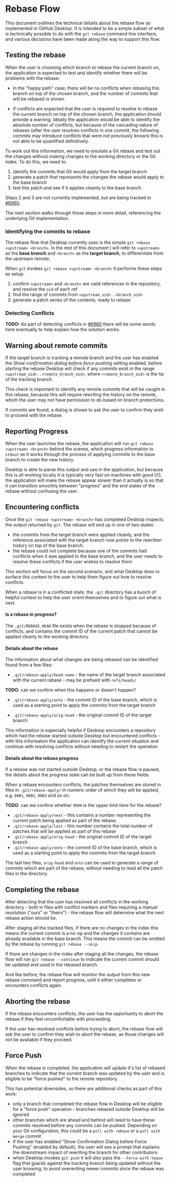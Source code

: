 # Rebase Flow

This document outlines the technical details about the rebase flow as
implemented in GitHub Desktop. It is intended to be a simple subset of what is
technically possible to do with the `git rebase` command line interface, and
various decisions have been made along the way to support this flow.

## Testing the rebase

When the user is choosing which branch to rebase the current branch on, the
application is expected to test and identify whether there will be problems with
the rebase:

 - In the "happy path" case, there will be no conflicts when rebasing this
 branch on top of the chosen branch, and the number of commits that will be
 rebased is shown

 - If conflicts are expected that the user is required to resolve to rebase the
 current branch on top of the chosen branch, the application should provide a
 warning. Ideally the application would be able to identify the absolute number
 of conflicts, but because of the cascading nature of rebases (after the user
 resolves conflicts in one commit, the following commits may introduce conflicts
 that were not previously known) this is not able to be quantified definitively.

To work out this information, we need to _emulate_ a Git rebase and test out the
changes without making changes to the working directory or the Git index. To do
this, we need to:

 1. identify the commits that Git would apply from the target branch
 2. generate a patch that represents the changes the rebase would apply to the
   base branch
 3. test this patch and see if it applies cleanly to the base branch

Steps 2 and 3 are not currently implemented, but are being tracked in
[#6960](https://github.com/desktop/desktop/issues/6960).

The next section walks through these steps in more detail, referencing the
underlying Git implementation.

### Identifying the commits to rebase

The rebase flow that Desktop currently uses is the simple
`git rebase <upstream> <branch>`. In the rest of this document I will refer to
`<upstream>` as the **base branch** and `<branch>` as the **target branch**, to
differenitate from the upstream remote.

When `git` invokes `git rebase <upstream> <branch>` it performs these steps as
setup:

 1. confirm `<upstream>` and `<branch>` are valid references in the repository,
    and resolve the `oid` of each ref
 2. find the range of commits from `<upstream_oid>..<branch_oid>`
 3. generate a patch series of the contents, ready to rebase

### Detecting Conflicts

**TODO:** As part of detecting conflicts in [#6960](https://github.com/desktop/desktop/issues/6960)
there will be some words here eventually to help explain how the solution works.

## Warning about remote commits

If the target branch is tracking a remote branch and the user has enabled the
_Show confirmation dialog before force pushing_ setting enabled, before starting
the rebase Desktop will check if any commits exist in the range
`<upstream_oid>..<remote_branch_oid>`, where `<remote_branch_oid>` is the tip of
the tracking branch.

This check is important to identify any remote commits that will be caught in
this rebase, because this will require rewriting the history on the remote,
which the user may not have permission to do based on branch protections.

If commits are found, a dialog is shown to ask the user to confirm they wish
to proceed with the rebase.

## Reporting Progress

When the user launches the rebase, the application will run
`git rebase <upstream> <branch>` behind the scenes, which progress information
to `stdout` as it works through the process of applying commits to the base
branch to create the new history.

Desktop is able to parse this output and use in the application, but because
this is all working locally it is typically very fast on machines with good I/O,
the application will make the rebase appear slower than it actually is so that
it can transition smoothly between "progress" and the end states of the rebase
without confusing the user.

## Encountering conflicts

Once the `git rebase <upstream> <branch>` has completed Desktop inspects the
output returned by `git`. The rebase will end up in one of two states:

 - the commits from the target branch were applied cleanly, and the reference
   associated with the target branch now points  to the rewritten history on top
   of the base branch.
 - the rebase could not complete because one of the commits had conflicts when
   it was applied to the base branch, and the user needs to resolve these
   conflicts if the user wishes to resolve them

This section will focus on the second scenario, and what Desktop does to surface
this context to the user to help them figure out how to resolve conflicts.

When a rebase is in a conflicted state, the `.git` directory has
a bunch of helpful context to help the user orient themselves and to figure out
what is next.

#### Is a rebase in progress?

The `.git/REBASE_HEAD` file exists when the rebase is stopped because of
conflicts, and contains the commit ID of the current patch that cannot be
applied cleanly to the working directory

#### Details about the rebase

The information about what changes are being rebased can be identified found
from a few files:

 - `.git/rebase-apply/head-name` - the name of the target branch associated with
    the current rebase - may be prefixed with `refs/heads/`

**TODO**: can we confirm when this happens or doesn't happen?

 - `.git/rebase-apply/onto` - the commit ID of the base branch, which is used as
    a starting point to apply the commits from the target branch

 - `.git/rebase-apply/orig-head` - the original commit ID of the target branch

This information is especially helpful if Desktop encounters a repository which
had the rebase started outside Desktop but encountered conflicts - with this
information the application can identify the current situation and continue
with resolving conflicts without needing to restart the operation.

#### Details about the rebase progress

If a rebase was not started outside Desktop, or the rebase flow is paused, the
details about the progress state can be built up from these fields.

When a rebase encounters conflicts, the patches themselves are stored in files
in `.git/rebase-apply/` in numeric order of which they will be applied, e.g.
`0001`, `0002`, `0003` and so on.

**TODO**: can we confirm whether `9999` is the upper limit here for the rebase?

 - `.git/rebase-apply/next` - this contains a number representing the current
   patch being applied as part of the rebase.
 - `.git/rebase-apply/last` - this number contains the total number of patches
   that will be applied as part of this rebase
 - `.git/rebase-apply/orig-head` - the original commit ID of the target branch
 - `.git/rebase-apply/onto` - the commit ID of the base branch, which is used as
    a starting point to apply the commits from the target branch

The last two files, `orig-head` and `onto` can be used to generate a range of
commits which are part of the rebase, without needing to read all the patch
files in the directory.

## Completing the rebase

After detecting that the user has resolved all conflicts in the working
directory - both in files with conflict markers and files requiring a manual
resolution ("ours" or "theirs") - the rebase flow will determine what the next
rebase action should be.

After staging all the tracked files, if there are no changes in the index this
means the current commit is a no-op and the changes it contains are already
available in the base branch. This means the commit can be omitted by the
rebase by running `git rebase --skip`.

If there are changes in the index after staging all the changes, the rebase flow
will run `git rebase --continue` to indicate the current commit should be
updated and used in the rebased branch.

And like before, the rebase flow will monitor the output from this new rebase
command and report progress, until it either completes or encounters conflicts
again.

## Aborting the rebase

If the rebase encounters conflicts, the user has the opportunity to abort the
rebase if they feel uncomfortable with proceeding.

If the user has resolved conflicts before trying to abort, the rebase flow will
ask the user to confirm they wish to abort the rebase, as those changes will not
be available if they proceed.

## Force Push

When the rebase is completed, the application will update it's list of rebased
branches to indicate that the current branch was updated by the user and is
eligible to be "force pushed" to the remote repository.

This has potential downsides, so there are additional checks as part of this
work:

 - only a branch that completed the rebase flow in Desktop will be eligible for
 a "force push" operation - branches rebased outside Desktop will be ignored
 - other branches which are ahead and behind will need to have these commits
 resolved before any commits can be pushed. Depending on your Git configuration,
 this could be a `pull with rebase` or a `pull with merge` commit
 - if the user has enabled "Show Confirmation Dialog before Force Pushing"
 (enabled by default), the user will see a prompt that explains the downstream
 impact of rewriting the branch for other contributors
 - when Desktop invokes `git push` it will also pass the `--force-with-lease`
 flag that guards against the tracking branch being updated without the user
 knowing, to avoid overwriting newer commits since the rebase was completed
